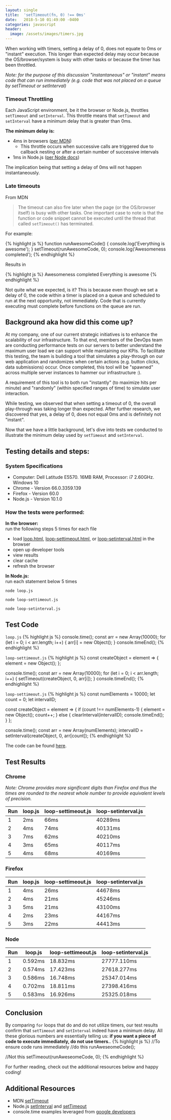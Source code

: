 ```yaml
---
layout: single
title:  'setTimeout(fn, 0) !== 0ms'
date:   2018-5-10 01:49:00 -0400
categories: javascript
header:
  image: /assets/images/timers.jpg
---
```

When working with timers, setting a delay of 0, does not equate to 0ms or "instant" execution. This longer than expected delay may occur because the OS/browser/system is busy with other tasks or because the timer has been throttled.

_Note: for the purpose of this discussion "instantaneous" or "instant" means code that can run immediately (e.g. code that was not placed on a queue by setTimeout or setInterval)_

### Timeout Throttling
Each JavaScript environment, be it the browser or Node.js, throttles `setTimeout` and `setInterval`. This throttle means that `setTimeout` and `setInterval` have a minimum delay that is greater than 0ms.  

**The minimum delay is:**
- 4ms in browsers ([per MDN](https://developer.mozilla.org/en-US/docs/Web/API/WindowOrWorkerGlobalScope/setTimeout#Notes))
  - This throttle occurs when successive calls are triggered due to callback nesting or after a certain number of successive intervals
- 1ms in Node.js ([per Node docs](https://nodejs.org/api/timers.html#timers_settimeout_callback_delay_args))

The implication being that setting a delay of 0ms will not happen instantaneously.

### Late timeouts
From MDN
> The timeout can also fire later when the page (or the OS/browser itself) is busy with other tasks.  One important case to note is that the function or code snippet cannot be executed until the thread that called `setTimeout()` has terminated. 

For example:

{% highlight js %}
function runAwesomeCode() {
    console.log('Everything is awesome');
}
setTimeout(runAwesomeCode, 0);
console.log('Awesomeness completed');
{% endhighlight %}

Results in

{% highlight js %}
Awesomeness completed
Everything is awesome
{% endhighlight %}

Not quite what we expected, is it?  This is because even though we set a delay of 0, the code within a timer is placed on a queue and scheduled to run at the next opportunity, not immediately. Code that is currently executing  must complete before functions on the queue are run.

## Background aka how did this come up?
At my company, one of our current strategic initiatives is to enhance the scalability of our infrastructure.  To that end, members of the DevOps team are conducting performance tests on our servers to better understand the maximum user load we can support while maintaining our KPIs. To facilitate this testing, the team is building a tool that simulates a play-through on our web application and randomizes when certain actions (e.g. button clicks, data submissions) occur. Once completed, this tool will be "spawned" across multiple server instances to hammer our infrastructure :).

A requirement of this tool is to both run "instantly" (to maximize hits per minute) and "randomly" (within specified ranges of time) to simulate user interaction.

While testing, we observed that when setting a timeout of 0, the overall play-through was taking longer than expected.  After further research, we discovered that yes, a delay of 0, does not equal 0ms and is definitely not "instant".  

Now that we have a little background, let's dive into tests we conducted to illustrate the minimum delay used by `setTimeout` and `setInterval`.

## Testing details and steps:

### System Specifications
- Computer: Dell Latitude E5570. 16MB RAM, Processor: i7 2.60GHz. Windows 10
- Chrome - Version 66.0.3359.139
- Firefox - Version 60.0
- Node.js - Version 10.1.0

### How the tests were performed:  
**In the browser:**  
run the following steps 5 times for each file
- load [loop.html](https://github.com/ajahne/js-examples/blob/master/timers/settimeout/loop.html), [loop-settimeout.html](https://github.com/ajahne/js-examples/blob/master/timers/settimeout/loop-settimeout.html), or [loop-setinterval.html](https://github.com/ajahne/js-examples/blob/master/timers/settimeout/loop-setinterval.html) in the browser
- open up developer tools
- view results
- clear cache
- refresh the browser

**In Node.js:**  
run each statement below 5 times
```
node loop.js
```
```
node loop-settimeout.js
```
```
node loop-setinterval.js
```

## Test Code
`loop.js`
{% highlight js %}
console.time();
const arr = new Array(10000);
for (let i = 0; i < arr.length; i++) {
  arr[i] = new Object();
}
console.timeEnd();
{% endhighlight %}

`loop-settimeout.js`
{% highlight js %}
const createObject = element => {
  element = new Object();
};

console.time();
const arr = new Array(10000);
for (let i = 0; i < arr.length; i++) {
  setTimeout(createObject, 0, arr[i]);
}
console.timeEnd();
{% endhighlight %}

`loop-settimeout.js`
{% highlight js %}
const numElements = 10000;
let count = 0;
let intervalID;

const createObject = element => {
  if (count !== numElements-1) {
    element = new Object();
    count++;
  }
  else {
    clearInterval(intervalID);
    console.timeEnd();
  }
};

console.time();
const arr = new Array(numElements);
intervalID = setInterval(createObject, 0, arr[count]);
{% endhighlight %}

The code can be found [here](https://github.com/ajahne/js-examples/tree/master/timers/settimeout).

## Test Results
### Chrome
_Note: Chrome provides more significant digits than Firefox and thus the times are rounded to the nearest whole number to provide equivalent levels of precision._

|Run      |loop.js      |loop-settimeout.js|loop-setinterval.js
|---------|-------------|------------------|------------------|
|1        |2ms          |66ms              |40289ms
|2        |4ms          |74ms              |40131ms
|3        |7ms          |62ms              |40210ms
|4        |3ms          |65ms              |40117ms
|5        |4ms          |68ms              |40169ms

### Firefox  

|Run      |loop.js      |loop-settimeout.js|loop-setinterval.js
|---------|-------------|------------------|------------------|
|1        |4ms          |26ms              |44678ms
|2        |4ms          |21ms              |45246ms
|3        |5ms          |21ms              |43100ms
|4        |2ms          |23ms              |44167ms
|5        |3ms          |22ms              |44413ms

### Node  

|Run      |loop.js      |loop-settimeout.js|loop-setinterval.js
|---------|-------------|------------------|------------------|
|1        |0.592ms      |18.832ms          |27777.110ms
|2        |0.574ms      |17.423ms          |27618.277ms          
|3        |0.586ms      |16.748ms          |25347.014ms
|4        |0.702ms      |18.811ms          |27398.416ms
|5        |0.583ms      |16.926ms          |25325.018ms

## Conclusion
By comparing `for` loops that do and do not utilize timers, our test results confirm that `setTimeout` and `setInterval` indeed have a minimum delay. All these glorious numbers are essentially telling us: **if you want a piece of code to execute immediately, do not use timers.**. 
{% highlight js %}
//To ensure code runs immediately
//do this
runAweseomeCode();

//Not this
setTimeout(runAweseomeCode, 0);
{% endhighlight %}

For further reading, check out the additional resources below and happy coding! 

## Additional Resources
- MDN [setTimeout](https://developer.mozilla.org/en-US/docs/Web/API/WindowOrWorkerGlobalScope/setTimeout)
- Node.js [setInterval](https://nodejs.org/api/timers.html#timers_setinterval_callback_delay_args)
and [setTimeout](https://nodejs.org/api/timers.html#timers_settimeout_callback_delay_args)
- console.time examples leveraged from [google developers](https://developers.google.com/web/tools/chrome-devtools/console/console-reference)
